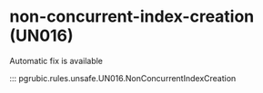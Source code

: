 # non-concurrent-index-creation (UN016)

Automatic fix is available

::: pgrubic.rules.unsafe.UN016.NonConcurrentIndexCreation

